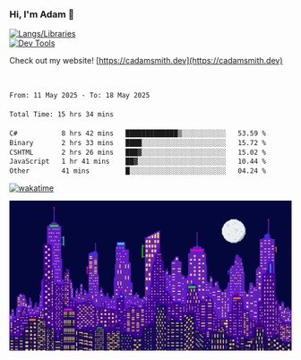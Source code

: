 ### Hi, I'm Adam 👋

[![Langs/Libraries](https://skillicons.dev/icons?i=cs,dotnet,js,css,html,sass,ts,jquery,bootstrap)](https://skillicons.dev)
<br/>
[![Dev Tools](https://skillicons.dev/icons?i=git,github,githubactions,visualstudio)](https://skillicons.dev)

Check out my website! [https://cadamsmith.dev](https://cadamsmith.dev)

<br/>

<!--START_SECTION:waka-->

```txt
From: 11 May 2025 - To: 18 May 2025

Total Time: 15 hrs 34 mins

C#           8 hrs 42 mins   █████████████▒░░░░░░░░░░░   53.59 %
Binary       2 hrs 33 mins   ████░░░░░░░░░░░░░░░░░░░░░   15.72 %
CSHTML       2 hrs 26 mins   ███▓░░░░░░░░░░░░░░░░░░░░░   15.02 %
JavaScript   1 hr 41 mins    ██▓░░░░░░░░░░░░░░░░░░░░░░   10.44 %
Other        41 mins         █░░░░░░░░░░░░░░░░░░░░░░░░   04.24 %
```

<!--END_SECTION:waka-->

[![wakatime](https://wakatime.com/badge/user/2234bda2-efd3-47c5-8724-79108edfe9aa.svg)](https://wakatime.com/@2234bda2-efd3-47c5-8724-79108edfe9aa)

![Pixelated city at night](./media/city.gif)
